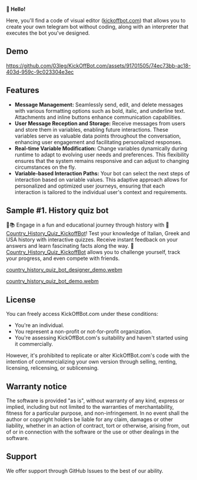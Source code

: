 **👋 Hello!**

Here, you'll find a code of visual editor ([kickoffbot.com](https://www.kickoffbot.com)) that allows you to create your own telegram bot without coding, along with an interpreter that executes the bot you've designed.

## Demo

https://github.com/03leg/KickOffBot.com/assets/91701505/74ec73bb-ac18-403d-959c-9c023304e3ec

## Features

- **Message Management:** Seamlessly send, edit, and delete messages with various formatting options such as bold, italic, and underline text. Attachments and inline buttons enhance communication capabilities.
- **User Message Reception and Storage:** Receive messages from users and store them in variables, enabling future interactions. These variables serve as valuable data points throughout the conversation, enhancing user engagement and facilitating personalized responses.
- **Real-time Variable Modification:** Change variables dynamically during runtime to adapt to evolving user needs and preferences. This flexibility ensures that the system remains responsive and can adjust to changing circumstances on the fly.
- **Variable-based Interaction Paths:** Your bot can select the next steps of interaction based on variable values. This adaptive approach allows for personalized and optimized user journeys, ensuring that each interaction is tailored to the individual user's context and requirements.

## Sample #1. History quiz bot

🚀📚 Engage in a fun and educational journey through history with 🤖 [Country_History_Quiz_KickoffBot](https://t.me/Country_History_Quiz_KickoffBot)! Test your knowledge of Italian, Greek and USA history with interactive quizzes. Receive instant feedback on your answers and learn fascinating facts along the way. 🤖[Country_History_Quiz_KickoffBot](https://t.me/Country_History_Quiz_KickoffBot) allows you to challenge yourself, track your progress, and even compete with friends.

[country_history_quiz_bot_designer_demo.webm](https://github.com/03leg/KickOffBot.com/assets/91701505/4ab0eee5-f9cf-44ac-a369-b43f289f3d28)

[country_history_quiz_bot_demo.webm](https://github.com/03leg/KickOffBot.com/assets/91701505/15209671-c995-4767-8e84-4cbac9b8bb56)


## License

You can freely access KickOffBot.com under these conditions:

- You're an individual.
- You represent a non-profit or not-for-profit organization.
- You're assessing KickOffBot.com's suitability and haven't started using it commercially.
  
However, it's prohibited to replicate or alter KickOffBot.com's code with the intention of commercializing your own version through selling, renting, licensing, relicensing, or sublicensing.

## Warranty notice

The software is provided "as is", without warranty of any kind, express or implied, including but not limited to the warranties of merchantability, fitness for a particular purpose, and non-infringement. In no event shall the author or copyright holders be liable for any claim, damages or other liability, whether in an action of contract, tort or otherwise, arising from, out of or in connection with the software or the use or other dealings in the software.

## Support 

We offer support through GitHub Issues to the best of our ability.
